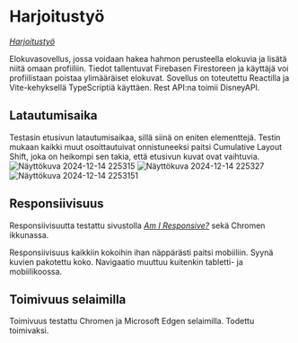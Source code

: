 # Harjoitustyö
*[Harjoitustyö](https://eriikakl.github.io/pwk-harjoitustyo/)*

Elokuvasovellus, jossa voidaan hakea hahmon perusteella elokuvia ja lisätä niitä omaan profiiliin. Tiedot tallentuvat Firebasen Firestoreen ja käyttäjä voi profiilistaan poistaa ylimääräiset elokuvat.
Sovellus on toteutettu Reactilla ja Vite-kehyksellä TypeScriptiä käyttäen. Rest API:na toimii DisneyAPI.

## Latautumisaika
Testasin etusivun latautumisaikaa, sillä siinä on eniten elementtejä.
Testin mukaan kaikki muut osoittautuivat onnistuneeksi paitsi Cumulative Layout Shift, joka on heikompi sen takia, että etusivun kuvat ovat vaihtuvia. 
![Näyttökuva 2024-12-14 225315](https://github.com/user-attachments/assets/d7580ed8-0ca6-4765-baaf-bf6900f384e1)
![Näyttökuva 2024-12-14 225327](https://github.com/user-attachments/assets/3874b267-b1ea-49ad-97fd-6ae4a588db7f)
![Näyttökuva 2024-12-14 2253151](https://github.com/user-attachments/assets/049eb3b5-9665-4d72-8174-38b8005307d4)


## Responsiivisuus
Responsiivisuutta testattu sivustolla *[Am I Responsive?](https://ui.dev/amiresponsive)* sekä Chromen ikkunassa.

Responsiivisuus kaikkiin kokoihin ihan näppärästi paitsi mobiiliin. Syynä kuvien pakotettu koko. Navigaatio muuttuu kuitenkin tabletti- ja mobiilikoossa. 

## Toimivuus selaimilla
Toimivuus testattu Chromen ja Microsoft Edgen selaimilla. Todettu toimivaksi.
